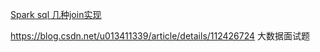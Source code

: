 [Spark sql 几种join实现](https://mp.weixin.qq.com/s?__biz=MzU3MzgwNTU2Mg==&mid=2247491813&idx=2&sn=557cc24073bef28f4f3589b63f71c967&scene=21#wechat_redirect)

https://blog.csdn.net/u013411339/article/details/112426724 大数据面试题